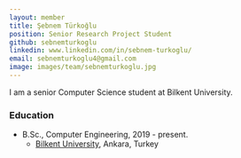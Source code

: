 ```yaml
---
layout: member
title: Şebnem Türkoğlu
position: Senior Research Project Student
github: sebnemturkoglu
linkedin: www.linkedin.com/in/sebnem-turkoglu/
email: sebnemturkoglu4@gmail.com
image: images/team/sebnemturkoglu.jpg
---
```


I am a senior Computer Science student at Bilkent University.

### Education

- B.Sc., Computer Engineering, 2019 - present.
  - [Bilkent University](http://www.cs.bilkent.edu.tr/), Ankara, Turkey
